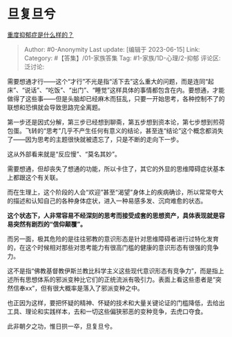 # 旦复旦兮
[重度抑郁症是什么样的？](https://www.zhihu.com/question/508860362/answer/3074313676)

> Author: #0-Anonymity
> Last update: [编辑于 2023-06-15]
> Link:
> Category: #【答集】/01-家族答集 
> Tag: #1-家族/1D-心理/2-抑郁
> 评论区:
> 泛讨论:

需要想通才行——这个“才行”不光是指“活下去”这么重大的问题，而是连同“起床”、“说话”、“吃饭”、“出门”、“睡觉”这样具体的事情都包含在内。要想通，才能做得了这些事——但是头脑却已经麻木而狂乱，只要一开始思考，各种控制不了的联想和恐惧就会导致思路完全离题。

第一步还是因式分解，第三步已经想到聊斋，第五步想到资本论，第七步想到煎荷包蛋。飞转的“思考”几乎不产生任何有意义的结论，甚至连“结论”这个概念都消失了——因为思考的主题很快就被遗忘了，只是不断的走向下一步。

这从外部看来就是“反应慢”、“莫名其妙”。

需要想通，但却丧失了想通的功能，所以卡住了，其它的外显的思维障碍症状基本上都跟这个有关联。

而在生理上，这个阶段的人会“欢迎”甚至“渴望”身体上的疾病确诊，所以常常夸大的描述和认知自己的各种身体症状，进入一种易感多发、沉疴难愈的状态。

**这个状态下，人非常容易不经深刻的思考而接受成套的思想资产，具体表现就是容易突然有剧烈的“信仰颠覆”。**

而另一面，极其危险的是往往邪教的意识形态是针对思维障碍者进行过特化发育的，在这个时候相对那些对思考能力有很高门槛的健康的意识形态有很强的竞争力。

这不是指“佛教基督教伊斯兰教比科学主义这些现代意识形态有竞争力”，而是指上述所有思想体系的邪派变种比它们的正统流派有吸引力。表面上看这些患者是“突然信奉xx”，但有很大概率是落入了邪派变种之中。

也正因为这样，要把怀疑的精神、怀疑的技术和大量关键论证的门槛降低，去给出工具、理论和实践样本，去和一切这些偏狭邪恶的变种竞争，去虎口夺食。

此非朝夕之功，惟日拱一卒，旦复旦兮。
